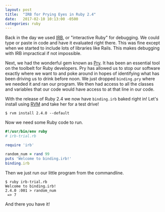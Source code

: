```yaml
---
layout: post
title:  "IRB for Prying Eyes in Ruby 2.4"
date:   2017-02-10 10:13:00 -0500
categories: ruby
---
```


Back in the day we used [IRB][irb], or "interactive Ruby" for debugging. We could type or paste in code and have it evaluated right there. This was fine except when we started to include lots of libraries like Rails. This makes debugging with IRB impractical if not impossible.

Next, we had the wonderful gem known as [Pry][pry]. It has been an essential tool on the toolbelt for Ruby developers. Pry has allowed us to stop our software exactly where we want to and poke around in hopes of identifying what has been driving us to drink before noon. We just dropped `binding.pry` where we needed it and ran our program. We then had access to all the classes and variables that our code would have access to at that line in our code.

With the release of Ruby 2.4 we now have `binding.irb` baked right in! Let's install using [RVM][rvm] and take her for a test drive!

```
$ rvm install 2.4.0 --default
```

Now we need some Ruby code to run.

```ruby
#!/usr/bin/env ruby
# irb-trial.rb

require 'irb'

random_num = rand 99
puts 'Welcome to binding.irb!'
binding.irb
```

Then we just run our little program from the commandline.

```
$ ruby irb-trial.rb
Welcome to binding.irb!
2.4.0 :001 > random_num
 => 7
```

And there you have it!

[pry]: https://github.com/pry/pry
[irb]: http://ruby-doc.org/stdlib-2.3.3/libdoc/irb/rdoc/IRB.html
[rvm]: https://rvm.io/
